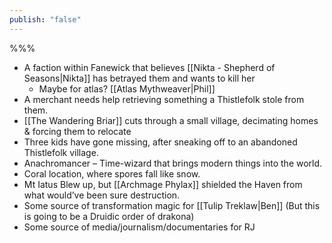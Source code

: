 ```yaml
---
publish: "false"
---
```

%%%

- A faction within Fanewick that believes [[Nikta - Shepherd of Seasons|Nikta]] has betrayed them and wants to kill her
	- Maybe for atlas? [[Atlas Mythweaver|Phil]]
- A merchant needs help retrieving something a Thistlefolk stole from them.
- [[The Wandering Briar]] cuts through a small village, decimating homes & forcing them to relocate
- Three kids have gone missing, after sneaking off to an abandoned Thistlefolk village.
- Anachromancer – Time-wizard that brings modern things into the world.
- Coral location, where spores fall like snow.
- Mt Iatus Blew up, but [[Archmage Phylax]] shielded the Haven from what would’ve been sure destruction.
- Some source of transformation magic for [[Tulip Treklaw|Ben]] (But this is going to be a Druidic order of drakona)
- Some source of media/journalism/documentaries for RJ

